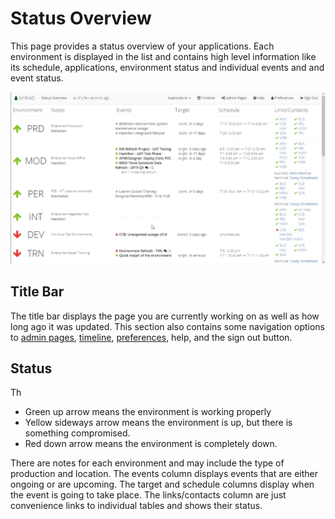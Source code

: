 # Status Overview
This page provides a status overview of your applications. Each environment is displayed in the list and contains high level information like its schedule, applications, environment status and individual events and and event status.

<img src="Media/Status-Overview.png">

## Title Bar
The title bar displays the page you are currently working on as well as how long ago it was updated. This section also contains some navigation options to 
[admin pages](Admin-Pages.md), [timeline](Timeline.md), [preferences](Preferences.md), help, and the sign out button.


## Status
Th
* Green up arrow means the environment is working properly
* Yellow sideways arrow means the environment is up, but there is something compromised.
* Red down arrow means the environment is completely down.

There are notes for each environment and may include the type of production and location. The events column displays events that are either ongoing or are upcoming. The target and schedule columns display when the event is going to take place. The links/contacts column are just convenience links to individual tables and shows their status.


